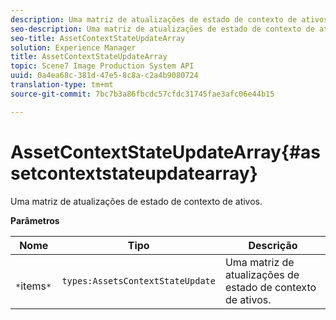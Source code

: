 ```yaml
---
description: Uma matriz de atualizações de estado de contexto de ativos.
seo-description: Uma matriz de atualizações de estado de contexto de ativos.
seo-title: AssetContextStateUpdateArray
solution: Experience Manager
title: AssetContextStateUpdateArray
topic: Scene7 Image Production System API
uuid: 0a4ea68c-381d-47e5-8c8a-c2a4b9080724
translation-type: tm+mt
source-git-commit: 7bc7b3a86fbcdc57cfdc31745fae3afc06e44b15

---
```



# AssetContextStateUpdateArray{#assetcontextstateupdatearray}

Uma matriz de atualizações de estado de contexto de ativos.

**Parâmetros**

| Nome | Tipo | Descrição |
|---|---|---|
| ` *`items`*` | `types:AssetsContextStateUpdate` | Uma matriz de atualizações de estado de contexto de ativos. |


